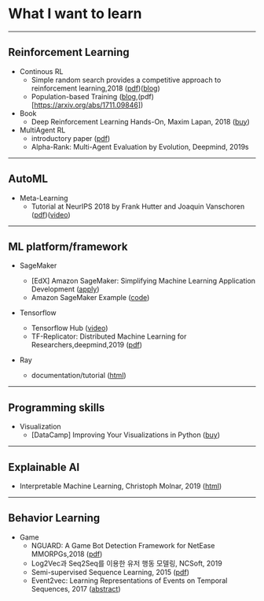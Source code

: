 # What I want to learn

---

## Reinforcement Learning
- Continous RL
  - Simple random search provides a competitive approach to reinforcement learning,2018 ([pdf](https://arxiv.org/pdf/1803.07055.pdf))([blog](https://hackernoon.com/augmented-random-search-one-of-the-best-rl-algs-what-i-built-e0e3e765808a?fbclid=IwAR0ioGNcLxRAI3-esdwolxtLTd9LEEXtldn0Z4XcDhjbIPnocVbxImEjVDs))
  - Population-based Training ([blog](https://deepmind.com/blog/population-based-training-neural-networks/),(pdf)[https://arxiv.org/abs/1711.09846])
- Book
  - Deep Reinforcement Learning Hands-On, Maxim Lapan, 2018 ([buy](https://www.packtpub.com/big-data-and-business-intelligence/deep-reinforcement-learning-hands))
- MultiAgent RL
  - introductory paper ([pdf](http://www.dcsc.tudelft.nl/~bdeschutter/pub/rep/10_003.pdf?fbclid=IwAR2LsTt0Sy4p6WAsnEkh-R6uE1pSRAjlizE-DhVy4ilvAsoPR5AEDuy0JVU))
  - Alpha-Rank: Multi-Agent Evaluation by Evolution, Deepmind, 2019s
---

## AutoML
- Meta-Learning
  - Tutorial at NeurIPS 2018 by Frank Hutter and Joaquin Vanschoren ([pdf](https://www.automl.org/wp-content/uploads/2018/12/AutoML-Tutorial-NeurIPS2018-MetaLearning.pdf))([video](https://youtu.be/0eBR8a4MQ30))


---

## ML platform/framework
- SageMaker
  - [EdX] Amazon SageMaker: Simplifying Machine Learning Application Development ([apply](https://www.edx.org/course/simplifying-machine-learning-app-development-with-amazon-sagemaker))
  - Amazon SageMaker Example ([code](https://github.com/awslabs/amazon-sagemaker-examples))

- Tensorflow
  - Tensorflow Hub ([video](https://youtu.be/rirzJ-e68cw))
  - TF-Replicator: Distributed Machine Learning for Researchers,deepmind,2019 ([pdf](https://arxiv.org/pdf/1902.00465.pdf))

- Ray
  - documentation/tutorial ([html](https://ray.readthedocs.io/en/latest/index.html))

---

## Programming skills
- Visualization
  - [DataCamp] Improving Your Visualizations in Python ([buy](https://www.datacamp.com/courses/improving-your-data-visualizations-in-python))

--- 

## Explainable AI
- Interpretable Machine Learning, Christoph Molnar, 2019 ([html](https://christophm.github.io/interpretable-ml-book/))

--- 


## Behavior Learning
- Game
  - NGUARD: A Game Bot Detection Framework for NetEase MMORPGs,2018 ([pdf](http://fuxi.res.netease.com/xt/x-file-download/gw/1805/1.pdf))
  - Log2Vec과 Seq2Seq를 이용한 유저 행동 모델링, NCSoft, 2019
  - Semi-supervised Sequence Learning, 2015 ([pdf](https://arxiv.org/pdf/1511.01432))
  - Event2vec: Learning Representations of Events on Temporal Sequences, 2017 ([abstract](https://link.springer.com/chapter/10.1007/978-3-319-63564-4_3))
  